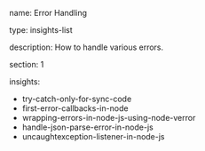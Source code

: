 name: Error Handling

type: insights-list

description: How to handle various errors. 

section: 1

insights:
  - try-catch-only-for-sync-code
  - first-error-callbacks-in-node
  - wrapping-errors-in-node-js-using-node-verror
  - handle-json-parse-error-in-node-js
  - uncaughtexception-listener-in-node-js
